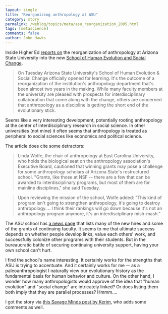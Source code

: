```yaml
---
layout: single 
title: "Reorganizing anthropology at ASU" 
category: story
permalink: /weblog/topics/meta/asu_reorganization_2005.html
tags: [metascience] 
comments: false 
author: John Hawks 
---
```



<p>
Inside Higher Ed <a href="http://www.insidehighereducation.com/news/2005/11/09/anthro">reports on</a> the reorganization of anthropology at Arizona State University into the new <a href="http://www.asu.edu/clas/shesc/">School of Human Evolution and Social Change</a>. 
</p>

<blockquote>On Tuesday Arizona State University's School of Human Evolution & Social Change officially opened for learning. It's the outcome of a reorganization of the institution's anthropology department that's been almost two years in the making. While many faculty members at the university are pleased with prospects for interdisciplinary collaboration that come along with the change, others are concerned that anthropology as a discipline is getting the short end of the evolutionary stick.</blockquote>

<p>
Seems like a very interesting development, potentially rooting anthropology at the center of interdisciplinary research in social science. In other universities (not mine) it often seems that anthropology is treated as peripheral to social sciences like economics and political science. 
</p>

<p>
The article does cite some detractors: 
</p>

<blockquote>Linda Wolfe, the chair of anthropology at East Carolina University, who holds the biological seat on the anthropology association's Executive Board, cautioned that winning grants may pose a challenge for some anthropology scholars at Arizona State's restructured school. "Grants, like those at NSF -- there are a few that can be awarded to interdisciplinary programs, but most of them are for mainline disciplines," she said Tuesday.</blockquote>

<blockquote>Upon reviewing the mission of the school, Wolfe added: "This kind of program isn't going to strengthen anthropology, it's going to destroy anthropology.... I think their rankings will go down because it's not an anthropology program anymore, it's an interdisciplinary mish-mash."</blockquote>

<p>
The ASU school has <a href="http://www.asu.edu/clas/shesc/news/news.htm">a news page</a> that lists many of the new hires and some of the grants of continuing faculty. It seems to me that ultimate success depends on whether people develop links, value each others' work, and successfully colonize other programs with their students. But in the bureaucratic battle of securing continuing university support, having your own school can't hurt. 
</p>

<p>
I find the school's name interesting. It certainly works for the strengths that ASU is trying to accentuate. And it certainly works for me -- as a paleoanthropologist I naturally view our evolutionary history as the fundamental basis for human behavior and culture. On the other hand, I wonder how many anthropologists would approve of the idea that "human evolution" and "social change" are intricately linked? Or does listing them both imply that they are parallel processes? Hmmm....
</p>

<p>
I got the story via <a href="http://savageminds.org/2005/11/11/asu-turns-a-department-into-a-school/#more-296">this Savage Minds post by Kerim</a>, who adds some comments as well. 
</p>

